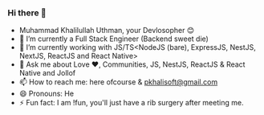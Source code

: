 ### Hi there 👋

<!--
**Khalisoft/Khalisoft** is a ✨ _special_ ✨ repository because its `README.md` (this file) appears on your GitHub profile.

Here are some ideas to get you started:-->

- Muhammad Khalilullah Uthman, your Devlosopher 😊
- 🔭 I’m currently a Full Stack Engineer (Backend sweet die)
- 🌱 I’m currently working with JS/TS<NodeJS (bare), ExpressJS, NestJS, NextJS, ReactJS and React Native>
- 💬 Ask me about Love ❤️, Communities, JS, NestJS, ReactJS & React Native and Jollof
- 📫 How to reach me: here ofcourse & pkhalisoft@gmail.com
- 😄 Pronouns: He
- ⚡ Fun fact: I am !fun, you'll just have a rib surgery after meeting me.
<!-- - - 🌱 I’m currently learning ... -->
<!-- - 👯 I’m looking to collaborate on ... -->
<!-- - 🤔 I’m looking for help with ... -->

